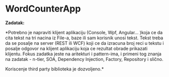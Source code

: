 # WordCounterApp

**Zadatak:**

*Potrebno je napraviti klijent aplikaciju (Console, Wpf, Angular... )koja ce da cita tekst na tri nacina iz File-a, baze ili sam korisnik unosi tekst. Tekst treba da se posalje na server (REST ili WCF) koji ce da izracuna broj reci u tekstu i posalje odgovor na klijent aplikaciju koja ce rezultat obrade prikazati klijentu. Fokus zadatka jeste na aritekturi i pattern-ima, i primeni tog znanja na zadatak - n-tier, SOA, Dependency Injection, Factory, Repository i slično. 

Koriscenje third party biblioteka je dozvoljeno.*

